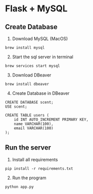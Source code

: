 # Flask + MySQL

## Create Database
1. Download MySQL (MacOS)
```=bash
brew install mysql
```
2. Start the sql server in terminal
```=bash
brew services start mysql
```
3. Download DBeaver
```
brew install dbeaver
```
4. Create Database in DBeaver
```=sql
CREATE DATABASE scent;
USE scent;

CREATE TABLE users (
    id INT AUTO_INCREMENT PRIMARY KEY,
    name VARCHAR(100),
    email VARCHAR(100)
);
```

## Run the server
1. Install all requirements
```=bash
pip install -r requirements.txt
```

2. Run the program
```=bash
python app.py
```